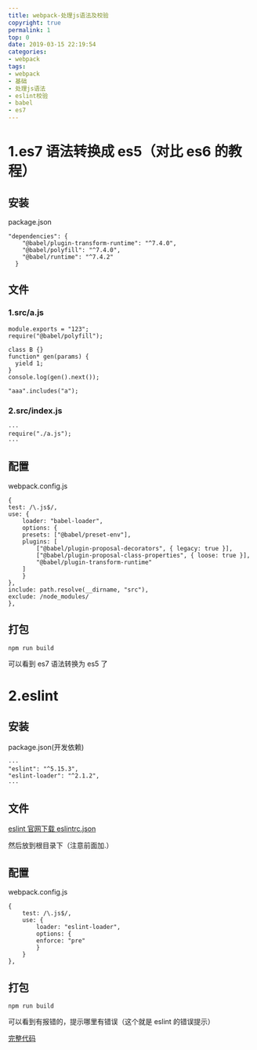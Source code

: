 ```yaml
---
title: webpack-处理js语法及校验
copyright: true
permalink: 1
top: 0
date: 2019-03-15 22:19:54
categories:
- webpack
tags:
- webpack
- 基础
- 处理js语法
- eslint校验
- babel
- es7
---
```


# 1.es7 语法转换成 es5（对比 es6 的教程）

## 安装

package.json

```
"dependencies": {
    "@babel/plugin-transform-runtime": "^7.4.0",
    "@babel/polyfill": "^7.4.0",
    "@babel/runtime": "^7.4.2"
  }
```

## 文件

### 1.src/a.js

```
module.exports = "123";
require("@babel/polyfill");

class B {}
function* gen(params) {
  yield 1;
}
console.log(gen().next());

"aaa".includes("a");
```

### 2.src/index.js

```
···
require("./a.js");
···
```

## 配置

webpack.config.js

```
{
test: /\.js$/,
use: {
    loader: "babel-loader",
    options: {
    presets: ["@babel/preset-env"],
    plugins: [
        ["@babel/plugin-proposal-decorators", { legacy: true }],
        ["@babel/plugin-proposal-class-properties", { loose: true }],
        "@babel/plugin-transform-runtime"
    ]
    }
},
include: path.resolve(__dirname, "src"),
exclude: /node_modules/
},
```

## 打包

```
npm run build
```

可以看到 es7 语法转换为 es5 了

# 2.eslint

## 安装

package.json(开发依赖)

```
···
"eslint": "^5.15.3",
"eslint-loader": "^2.1.2",
···
```

## 文件

[eslint 官网下载 eslintrc.json](https://eslint.org/demo/)

然后放到根目录下（注意前面加.）

## 配置

webpack.config.js

```
{
    test: /\.js$/,
    use: {
        loader: "eslint-loader",
        options: {
        enforce: "pre"
        }
    }
},
```

## 打包

```
npm run build
```

可以看到有报错的，提示哪里有错误（这个就是 eslint 的错误提示）

[完整代码](https://github.com/zhoubichuan/frontend-note/tree/master/3.dev/3.scaffolding/1.webpack/1.base/7.grammar)
